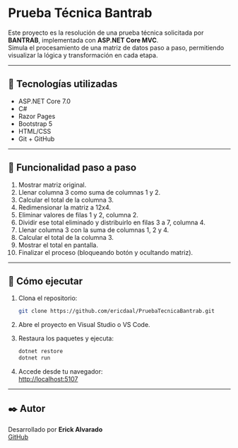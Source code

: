 # Prueba Técnica Bantrab

Este proyecto es la resolución de una prueba técnica solicitada por **BANTRAB**, implementada con **ASP.NET Core MVC**.  
Simula el procesamiento de una matriz de datos paso a paso, permitiendo visualizar la lógica y transformación en cada etapa.

---

## 🚀 Tecnologías utilizadas

- ASP.NET Core 7.0
- C#
- Razor Pages
- Bootstrap 5
- HTML/CSS
- Git + GitHub

---

## 📌 Funcionalidad paso a paso

1. Mostrar matriz original.
2. Llenar columna 3 como suma de columnas 1 y 2.
3. Calcular el total de la columna 3.
4. Redimensionar la matriz a 12x4.
5. Eliminar valores de filas 1 y 2, columna 2.
6. Dividir ese total eliminado y distribuirlo en filas 3 a 7, columna 4.
7. Llenar columna 3 con la suma de columnas 1, 2 y 4.
8. Calcular el total de la columna 3.
9. Mostrar el total en pantalla.
10. Finalizar el proceso (bloqueando botón y ocultando matriz).

---

## 🧩 Cómo ejecutar

1. Clona el repositorio:
   ```bash
   git clone https://github.com/ericdaal/PruebaTecnicaBantrab.git
   ```

2. Abre el proyecto en Visual Studio o VS Code.

3. Restaura los paquetes y ejecuta:
   ```bash
   dotnet restore
   dotnet run
   ```

4. Accede desde tu navegador:  
   [http://localhost:5107](http://localhost:5107)

---

## ✒️ Autor

Desarrollado por **Erick Alvarado**  
[GitHub](https://github.com/ericdaal)
